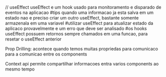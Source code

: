 // useEffect
useEffect e um hook usado para monitoramento e disparado de eventos na aplicacao
#tips quando uma informacao ja esta salva em um estado nao e preciso criar um outro useEffect, bastante somente armazenala em uma variavel
#utilizar useEffect para atualizar estado da aplicaco provavelmente e um erro que deve ser analisado
#os hooks useEffect possuem retornos sempre chamados em uma funcao, para resetar o useEffect anterior

Prop Drilling: acontece quando temos muitas propriedas para comunicaco para a comunicao entre os components

Context api permite compartilhar informacoes entra varios components ao mesmo tempo